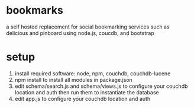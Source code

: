 bookmarks
=========
a self hosted replacement for social bookmarking services such as delicious and pinboard using node.js, coucdb, and bootstrap


setup
=========
1. install required software: node, npm, couchdb, couchdb-lucene
1. npm install to install all modules in package.json
1. edit schema/search.js and schema/views.js to configure your couchdb location and auth then run them to instantiate the database
1. edit app.js to configure your couchdb location and auth
